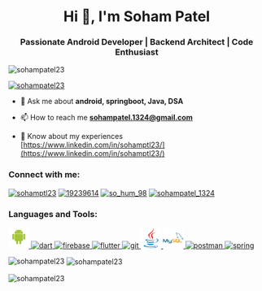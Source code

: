 <h1 align="center">Hi 👋, I'm Soham Patel</h1>
<h3 align="center">Passionate Android Developer | Backend Architect | Code Enthusiast</h3>

<p align="left"> <img src="https://komarev.com/ghpvc/?username=sohampatel23&label=Profile%20views&color=0e75b6&style=flat" alt="sohampatel23" /> </p>

<p align="left"> <a href="https://github.com/ryo-ma/github-profile-trophy"><img src="https://github-profile-trophy.vercel.app/?username=sohampatel23" alt="sohampatel23" /></a> </p>

- 💬 Ask me about **android, springboot, Java, DSA**

- 📫 How to reach me **sohampatel.1324@gmail.com**
  
- 📄 Know about my experiences [https://www.linkedin.com/in/sohamptl23/](https://www.linkedin.com/in/sohamptl23/)

<h3 align="left">Connect with me:</h3>
<p align="left">
<a href="https://linkedin.com/in/sohamptl23" target="blank"><img align="center" src="https://raw.githubusercontent.com/rahuldkjain/github-profile-readme-generator/master/src/images/icons/Social/linked-in-alt.svg" alt="sohamptl23" height="30" width="40" /></a>
<a href="https://stackoverflow.com/users/19239614" target="blank"><img align="center" src="https://raw.githubusercontent.com/rahuldkjain/github-profile-readme-generator/master/src/images/icons/Social/stack-overflow.svg" alt="19239614" height="30" width="40" /></a>
<a href="https://instagram.com/so_hum_98" target="blank"><img align="center" src="https://raw.githubusercontent.com/rahuldkjain/github-profile-readme-generator/master/src/images/icons/Social/instagram.svg" alt="so_hum_98" height="30" width="40" /></a>
<a href="https://www.hackerrank.com/sohampatel_1324" target="blank"><img align="center" src="https://raw.githubusercontent.com/rahuldkjain/github-profile-readme-generator/master/src/images/icons/Social/hackerrank.svg" alt="sohampatel_1324" height="30" width="40" /></a>
</p>

<h3 align="left">Languages and Tools:</h3>
<p align="left"> <a href="https://developer.android.com" target="_blank" rel="noreferrer"> <img src="https://raw.githubusercontent.com/devicons/devicon/master/icons/android/android-original-wordmark.svg" alt="android" width="40" height="40"/> </a> <a href="https://dart.dev" target="_blank" rel="noreferrer"> <img src="https://www.vectorlogo.zone/logos/dartlang/dartlang-icon.svg" alt="dart" width="40" height="40"/> </a> <a href="https://firebase.google.com/" target="_blank" rel="noreferrer"> <img src="https://www.vectorlogo.zone/logos/firebase/firebase-icon.svg" alt="firebase" width="40" height="40"/> </a> <a href="https://flutter.dev" target="_blank" rel="noreferrer"> <img src="https://www.vectorlogo.zone/logos/flutterio/flutterio-icon.svg" alt="flutter" width="40" height="40"/> </a> <a href="https://git-scm.com/" target="_blank" rel="noreferrer"> <img src="https://www.vectorlogo.zone/logos/git-scm/git-scm-icon.svg" alt="git" width="40" height="40"/> </a> <a href="https://www.java.com" target="_blank" rel="noreferrer"> <img src="https://raw.githubusercontent.com/devicons/devicon/master/icons/java/java-original.svg" alt="java" width="40" height="40"/> </a> <a href="https://www.mysql.com/" target="_blank" rel="noreferrer"> <img src="https://raw.githubusercontent.com/devicons/devicon/master/icons/mysql/mysql-original-wordmark.svg" alt="mysql" width="40" height="40"/> </a> <a href="https://postman.com" target="_blank" rel="noreferrer"> <img src="https://www.vectorlogo.zone/logos/getpostman/getpostman-icon.svg" alt="postman" width="40" height="40"/> </a> <a href="https://spring.io/" target="_blank" rel="noreferrer"> <img src="https://www.vectorlogo.zone/logos/springio/springio-icon.svg" alt="spring" width="40" height="40"/> </a> </p>

<p><img align="left" src="https://github-readme-stats.vercel.app/api/top-langs?username=sohampatel23&show_icons=true&locale=en&layout=compact" alt="sohampatel23" /></p>

<p>&nbsp;<img align="center" src="https://github-readme-stats.vercel.app/api?username=sohampatel23&show_icons=true&locale=en" alt="sohampatel23" /></p>

<p><img align="center" src="https://github-readme-streak-stats.herokuapp.com/?user=sohampatel23&" alt="sohampatel23" /></p>

